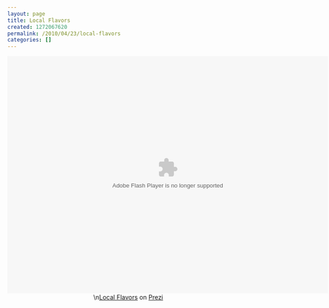 ```yaml
---
layout: page
title: Local Flavors
created: 1272067620
permalink: /2010/04/23/local-flavors
categories: []
---
```

<div class="prezi-player"><style type="text/css" media="screen">.prezi-player { width: 550px; } .prezi-player-links { text-align: center; }</style><object id="prezi_xhqi6x-jrjpl" name="prezi_xhqi6x-jrjpl" classid="clsid:D27CDB6E-AE6D-11cf-96B8-444553540000" width="730" height="540"><param name="movie" value="http://prezi.com/bin/preziloader.swf"/><param name="allowfullscreen" value="true"/><param name="allowscriptaccess" value="always"/><param name="bgcolor" value="#ffffff"/><param name="flashvars" value="prezi_id=xhqi6x-jrjpl&amp;lock_to_path=0&amp;color=ffffff&amp;autoplay=no&amp;autohide_ctrls=0"/><embed id="preziEmbed_xhqi6x-jrjpl" name="preziEmbed_xhqi6x-jrjpl" src="http://prezi.com/bin/preziloader.swf" type="application/x-shockwave-flash" allowfullscreen="true" allowscriptaccess="always" width="730" height="540" bgcolor="#ffffff" flashvars="prezi_id=xhqi6x-jrjpl&amp;lock_to_path=0&amp;color=ffffff&amp;autoplay=no&amp;autohide_ctrls=0"></embed></object><div class="prezi-player-links">\n<a title="Recirculating Gift Certificates which support local business, build community and enhance neighborhood appeal and local flavor." href="http://prezi.com/xhqi6x-jrjpl/local-flavors/">Local Flavors</a> on <a href="http://prezi.com">Prezi</a></p></div></div>
